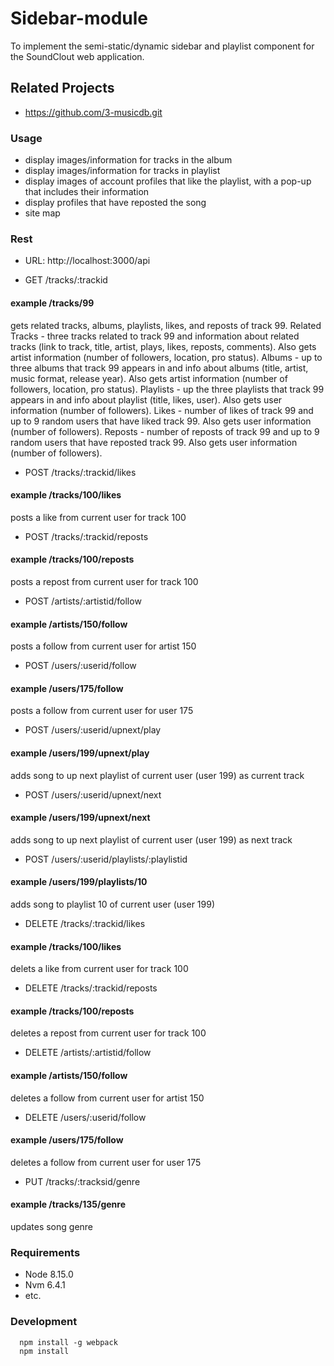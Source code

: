 # Sidebar-module

To implement the semi-static/dynamic sidebar and playlist component for the SoundClout web application.

## Related Projects

 - https://github.com/3-musicdb.git

### Usage

 - display images/information for tracks in the album
 - display images/information for tracks in playlist
 - display images of account profiles that like the playlist, with a pop-up that includes their information
 - display profiles that have reposted the song
 - site map

### Rest
 - URL: http://localhost:3000/api
 
 - GET /tracks/:trackid
 #### example /tracks/99
 gets related tracks, albums, playlists, likes, and reposts of track 99.
 Related Tracks - three tracks related to track 99 and information about related tracks (link to track, title, artist, plays, likes, reposts, comments). Also gets artist information (number of followers, location, pro status).
 Albums - up to three albums that track 99 appears in and info about albums (title, artist, music format, release year). Also gets artist information (number of followers, location, pro status).
 Playlists - up the three playlists that track 99 appears in and info about playlist (title, likes, user). Also gets user information (number of followers).
 Likes - number of likes of track 99 and up to 9 random users that have liked track 99. Also gets user information (number of followers).
 Reposts - number of reposts of track 99 and up to 9 random users that have reposted track 99. Also gets user information (number of followers).
 
 - POST /tracks/:trackid/likes
 #### example /tracks/100/likes
 posts a like from current user for track 100
 - POST /tracks/:trackid/reposts
 #### example /tracks/100/reposts
 posts a repost from current user for track 100
 - POST /artists/:artistid/follow
 #### example /artists/150/follow
 posts a follow from current user for artist 150
 - POST /users/:userid/follow
 #### example /users/175/follow
 posts a follow from current user for user 175
 - POST /users/:userid/upnext/play
 #### example /users/199/upnext/play
 adds song to up next playlist of current user (user 199) as current track
 - POST /users/:userid/upnext/next
 #### example /users/199/upnext/next
 adds song to up next playlist of current user (user 199) as next track
 - POST /users/:userid/playlists/:playlistid
 #### example /users/199/playlists/10
 adds song to playlist 10 of current user (user 199)
 
 - DELETE /tracks/:trackid/likes
 #### example /tracks/100/likes
 delets a like from current user for track 100
 - DELETE /tracks/:trackid/reposts
 #### example /tracks/100/reposts
 deletes a repost from current user for track 100
 - DELETE /artists/:artistid/follow
 #### example /artists/150/follow
 deletes a follow from current user for artist 150
 - DELETE /users/:userid/follow
 #### example /users/175/follow
 deletes a follow from current user for user 175

 - PUT /tracks/:tracksid/genre
 #### example /tracks/135/genre
 updates song genre


### Requirements

 - Node 8.15.0
 - Nvm 6.4.1
 - etc.
 
### Development
```ah
  npm install -g webpack
  npm install
```

